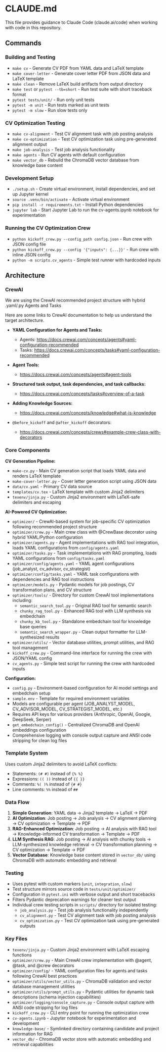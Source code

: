 # CLAUDE.md

This file provides guidance to Claude Code (claude.ai/code) when working with code in this repository.


## Commands

### Building and Testing

- `make cv` - Generate CV PDF from YAML data and LaTeX template
- `make cover-letter` - Generate cover letter PDF from JSON data and LaTeX template
- `make clean` - Remove LaTeX build artifacts from output directory
- `make test` or `pytest --tb=short` - Run test suite with short traceback format
- `pytest tests/unit/` - Run only unit tests
- `pytest -m unit` - Run tests marked as unit tests
- `pytest -m slow` - Run slow tests only

### CV Optimization Testing

- `make cv-alignment` - Test CV alignment task with job posting analysis
- `make cv-optimization` - Test CV optimization task using pre-generated alignment output
- `make job-analysis` - Test job analysis functionality
- `make agents` - Run CV agents with default configuration
- `make vector_db` - Rebuild the ChromaDB vector database from knowledge base content

### Development Setup

- `./setup.sh` - Create virtual environment, install dependencies, and set up Jupyter kernel
- `source .venv/bin/activate` - Activate virtual environment
- `pip install -r requirements.txt` - Install Python dependencies
- `jupyter lab` - Start Jupyter Lab to run the cv-agents.ipynb notebook for experimentation

### Running the CV Optimization Crew

- `python kickoff_crew.py --config_path config.json` - Run crew with JSON config file
- `python kickoff_crew.py --config '{"inputs": {...}}'` - Run crew with inline JSON config
- `python -m scripts.cv_agents` - Simple test runner with hardcoded inputs

## Architecture

### CrewAI 

We are using the CrewAI recommended project structure with hybrid .yaml/.py Agents and Tasks

Here are some links to CrewAI documentation to help us understand the target architecture.

- **YAML Configuration for Agents and Tasks:**
  - Agents: <https://docs.crewai.com/concepts/agents#yaml-configuration-recommended>
  - Tasks: <https://docs.crewai.com/concepts/tasks#yaml-configuration-recommended>

- **Agent Tools:**
  - <https://docs.crewai.com/concepts/agents#agent-tools>

- **Structured task output, task dependencies, and task callbacks:**
  - <https://docs.crewai.com/concepts/tasks#overview-of-a-task>

- **Adding Knowledge Sources:**
  - <https://docs.crewai.com/concepts/knowledge#what-is-knowledge>

- `@before_kickoff` and `@after_kickoff` decorators:
  - <https://docs.crewai.com/concepts/crews#example-crew-class-with-decorators>

### Core Components

**CV Generation Pipeline:**

- `make-cv.py` - Main CV generation script that loads YAML data and renders LaTeX template
- `make-cover-letter.py` - Cover letter generation script using JSON data
- `data/cv.yaml` - Primary CV data source
- `templates/cv.tex` - LaTeX template with custom Jinja2 delimiters
- `texenv/jinja.py` - Custom Jinja2 environment with LaTeX-safe delimiters and escaping

**AI-Powered CV Optimization:**

- `optimizer/` - CrewAI-based system for job-specific CV optimization following recommended project structure
- `optimizer/crew.py` - Main crew class with @CrewBase decorator using hybrid YAML/Python configuration
- `optimizer/agents.py` - Agent implementations with RAG tool integration, loads YAML configurations from `config/agents.yaml`
- `optimizer/tasks.py` - Task implementations with RAG prompting, loads YAML configurations from `config/tasks.yaml`
- `optimizer/config/agents.yaml` - YAML agent configurations (job_analyst, cv_advisor, cv_strategist)
- `optimizer/config/tasks.yaml` - YAML task configurations with dependencies and RAG tool instructions
- `optimizer/models.py` - Pydantic models for job postings, CV transformation plans, and CV structure
- `optimizer/tools/` - Directory for custom CrewAI tool implementations including:
  - `semantic_search_tool.py` - Original RAG tool for semantic search
  - `chunky_rag_tool.py` - Enhanced RAG tool with LLM synthesis via embedchain
  - `chunky_kb_tool.py` - Standalone embedchain tool for knowledge base queries
  - `semantic_search_wrapper.py` - Clean output formatter for LLM-synthesized results
- `optimizer/utils/` - Vector database utilities, prompt utilities, and RAG tool management
- `kickoff_crew.py` - Command-line interface for running the crew with JSON/YAML config
- `cv_agents.py` - Simple test script for running the crew with hardcoded inputs

**Configuration:**

- `config.py` - Environment-based configuration for AI model settings and embedchain setup
- `sample.env` - Template for required environment variables
- Models are configurable per agent (JOB_ANALYST_MODEL, CV_ADVISOR_MODEL, CV_STRATEGIST_MODEL, etc.)
- Requires API keys for various providers (Anthropic, OpenAI, Google, DeepSeek, Serper)
- `get_embedchain_config()` - Centralized ChromaDB and OpenAI embeddings configuration
- Comprehensive logging with console output capture and ANSI code stripping for clean log files

### Template System

Uses custom Jinja2 delimiters to avoid LaTeX conflicts:

- Statements: `(# #)` instead of `{% %}`
- Expressions: `(( ))` instead of `{{ }}`
- Comments: `%( )%` instead of `{# #}`
- Line comments: `%%` instead of `##`

### Data Flow

1. **Simple Generation**: YAML data → Jinja2 template → LaTeX → PDF
2. **AI Optimization**: Job posting → Job analysis → CV alignment planning → CV optimization → Template → PDF
3. **RAG-Enhanced Optimization**: Job posting → AI analysis with RAG tool → Knowledge-informed CV transformation → Template → PDF
4. **LLM Synthesis RAG**: Job posting → AI analysis with chunky tools → LLM-synthesized knowledge retrieval → CV transformation planning → CV optimization → Template → PDF
5. **Vector Database**: Knowledge base content stored in `vector_db/` using ChromaDB with automatic embedding and retrieval

### Testing

- Uses pytest with custom markers (`unit`, `integration`, `slow`)
- Test structure mirrors source code in `tests/unit/optimizer/`
- Configuration in `pytest.ini` with verbose output and short tracebacks
- Filters Pydantic deprecation warnings for cleaner test output
- Individual crew testing scripts in `scripts/` directory for isolated testing:
  - `job_analysis.py` - Test job analysis functionality independently
  - `cv_alignment.py` - Test CV alignment task with job posting analysis
  - `cv_optimization.py` - Test CV optimization task using pre-generated outputs

### Key Files

- `texenv/jinja.py` - Custom Jinja2 environment with LaTeX escaping functions
- `optimizer/crew.py` - Main CrewAI crew implementation with @agent, @task, and @crew decorators
- `optimizer/config/` - YAML configuration files for agents and tasks following CrewAI best practices
- `optimizer/utils/vector_utils.py` - ChromaDB validation and vector database management utilities
- `optimizer/utils/prompt_utils.py` - Pydantic utilities for dynamic task descriptions (schema injection capabilities)
- `optimizer/logging/console_capture.py` - Console output capture with ANSI code stripping for log files
- `kickoff_crew.py` - CLI entry point for running the optimization crew
- `cv-agents.ipynb` - Jupyter notebook for experimentation and development
- `knowledge-base/` - Symlinked directory containing candidate and project information for RAG
- `vector_db/` - ChromaDB vector store with automatic embedding and retrieval capabilities
